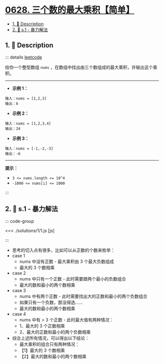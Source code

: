 # [0628. 三个数的最大乘积【简单】](https://github.com/tnotesjs/TNotes.leetcode/tree/main/notes/0628.%20%E4%B8%89%E4%B8%AA%E6%95%B0%E7%9A%84%E6%9C%80%E5%A4%A7%E4%B9%98%E7%A7%AF%E3%80%90%E7%AE%80%E5%8D%95%E3%80%91)

<!-- region:toc -->

- [1. 📝 Description](#1--description)
- [2. 🎯 s.1 - 暴力解法](#2--s1---暴力解法)

<!-- endregion:toc -->

## 1. 📝 Description

::: details [leetcode](https://leetcode.cn/problems/maximum-product-of-three-numbers/)

给你一个整型数组 `nums` ，在数组中找出由三个数组成的最大乘积，并输出这个乘积。

---

- **示例 1：**

```
输入：nums = [1,2,3]
输出：6
```

- **示例 2：**

```
输入：nums = [1,2,3,4]
输出：24
```

- **示例 3：**

```
输入：nums = [-1,-2,-3]
输出：-6
```

---

**提示：**

- `3 <= nums.length <= 10^4`
- `-1000 <= nums[i] <= 1000`

:::

## 2. 🎯 s.1 - 暴力解法

::: code-group

<<< ./solutions/1/1.js [js]

:::

- 思考的切入点有很多，比如可以从正数的个数来枚举：
- case 1
  - nums 中没有正数 - 最大乘积由 3 个最大负数组成
  - 最大的 3 个数相乘
- case 2
  - nums 中只有一个正数 - 此时需要跟两个最小的负数组合
  - 最大的数和最小的两个数相乘
- case 3
  - nums 中有两个正数 - 此时需要找出大的正数和最小的两个负数组合
  - 如果只有一个负数，那没得选……
  - 最大的数和最小的两个数相乘
- case 4
  - nums 中有 > 3 个正数 - 此时最大值有两种情况：
  - 1、最大的 3 个正数相乘
  - 2、最大的正数和最小的两个负数相乘
- 综合上述所有情况，可以得出以下结论：
  - 最大乘积的组合只有两种情况：
  - 【1】最大的 3 个数相乘
  - 【2】最大的数和最小的两个数相乘

